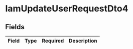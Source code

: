 # IamUpdateUserRequestDto4


## Fields

| Field       | Type        | Required    | Description |
| ----------- | ----------- | ----------- | ----------- |